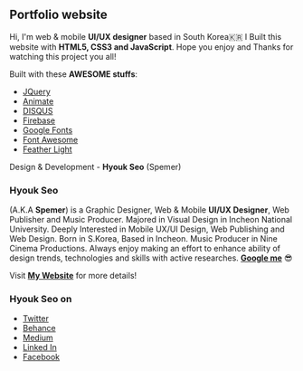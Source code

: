 ## Portfolio website  
Hi, I'm web & mobile __UI/UX designer__ based in South Korea🇰🇷 I Built this website with __HTML5, CSS3 and JavaScript__. Hope you enjoy and Thanks for watching this project you all!  
  
Built with these __AWESOME stuffs__:
* [JQuery][jquery]
* [Animate][animate]
* [DISQUS][disqus]
* [Firebase][firebase]
* [Google Fonts][googlefonts]
* [Font Awesome][fontawesome]  
* [Feather Light][feather]
  
Design & Development - __Hyouk Seo__ (Spemer)  
  
  
### Hyouk Seo  
(A.K.A __Spemer__) is a Graphic Designer, Web & Mobile __UI/UX Designer__, Web Publisher and Music Producer. Majored in Visual Design in Incheon National University. Deeply Interested in Mobile UX/UI Design, Web Publishing and Web Design. Born in S.Korea, Based in Incheon. Music Producer in Nine Cinema Productions. Always enjoy making an effort to enhance ability of design trends, technologies and skills with active researches. __[Google me][googleme]__ 😎  
  
Visit __[My Website][spemer]__ for more details!  
  
  
### Hyouk Seo on  
* [Twitter][twitter]
* [Behance][behance]
* [Medium][medium]
* [Linked In][linkedin]  
* [Facebook][fb]
  
  

[jquery]: https://jquery.com/
[animate]: https://daneden.github.io/animate.css/
[disqus]: https://disqus.com/
[firebase]: https://firebase.google.com/
[googlefonts]: https://fonts.google.com/specimen/Roboto
[fontawesome]: http://fontawesome.io/
[feather]: https://github.com/noelboss/featherlight

[spemer]: https://spemer.com/
[googleme]: https://www.google.co.kr/?gfe_rd=cr&ei=2KVsWaTjKrHz8AfP1qz4Bw&gws_rd=ssl#q=spemer

[medium]: https://medium.com/@spemer
[twitter]: https://twitter.com/OfficialSpemer
[behance]: https://behance.net/spemer
[fb]: https://www.facebook.com/ghsspower
[linkedin]: https://www.linkedin.com/in/hyouk-seo-0b6801122/